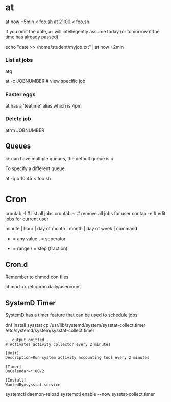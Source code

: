 # at

at now +5min < foo.sh
at 21:00 < foo.sh

If you omit the date, `at` will intellegently assume today (or tomorrow if the time has already passed)

echo "date >> /home/student/myjob.txt" | at now +2min

### List at jobs

atq


at -c JOBNUMBER # view specific job

### Easter eggs

at has a 'teatime' alias which is 4pm


### Delete job

atrm JOBNUMBER

## Queues

`at` can have multiple queues, the default queue is `a`

To specify a different queue. 

at -q b 10:45 < foo.sh


# Cron

crontab -l # list all jobs
crontab -r # remove all jobs for user
contab -e # edit jobs for current user


minute | hour | day of month | month | day of week | command

* = any value
, = seperator
- = range
/ = step (fraction)


## Cron.d

Remember to chmod con files

chmod +x /etc/cron.daily/usercount


## SystemD Timer

SystemD has a timer feature that can be used to schedule jobs

dnf install sysstat
cp /usr/lib/systemd/system/sysstat-collect.timer \
/etc/systemd/system/sysstat-collect.timer

```
...output omitted...
# Activates activity collector every 2 minutes

[Unit]
Description=Run system activity accounting tool every 2 minutes

[Timer]
OnCalendar=*:00/2

[Install]
WantedBy=sysstat.service
```

systemctl daemon-reload
systemctl enable --now sysstat-collect.timer